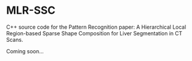 # MLR-SSC
C++ source code for the Pattern Recognition paper: A Hierarchical Local Region-based Sparse Shape Composition for Liver Segmentation in CT Scans. 

Coming soon...
